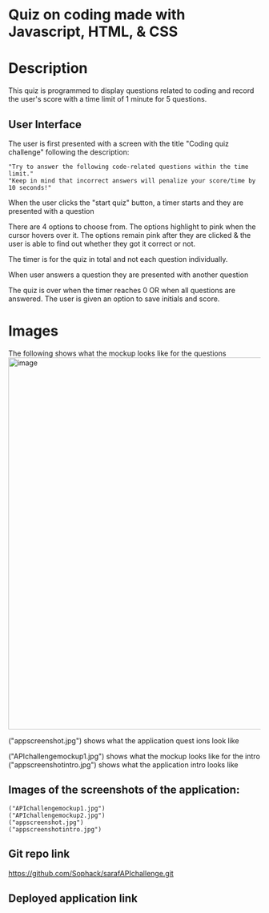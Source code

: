 # Quiz on coding made with Javascript, HTML, & CSS 

# Description 

This quiz is programmed to display questions related to coding and record the user's score with a time limit of 1 minute for 5 questions. 


## User Interface 

The user is first presented with a screen with the title "Coding quiz challenge" following the description: 

    "Try to answer the following code-related questions within the time limit." 
    "Keep in mind that incorrect answers will penalize your score/time by 10 seconds!"

When the user clicks the "start quiz" button, a timer starts and they are presented with a question

There are 4 options to choose from. The options highlight to pink when the cursor hovers over it. The options remain pink after they are clicked & the user is able to find out whether they got it correct or not. 

The timer is for the quiz in total and not each question individually. 

When user answers a question they are presented with another question

The quiz is over when the timer reaches 0 OR when all questions are answered. The user is given an option to save initials and score.  

# Images 

The following shows what the mockup looks like for the questions 
 <img width="743" alt="image" src="https://user-images.
 githubusercontent.com/114966651/213958881-aeef9080-559e-4743-a441-989318a2ddd7.png">


("appscreenshot.jpg") shows what the application quest
 ions look like 

   ("APIchallengemockup1.jpg") shows what the mockup looks like for the intro 
 ("appscreenshotintro.jpg") shows what the application intro looks like


## Images of the screenshots of the application: 
    ("APIchallengemockup1.jpg")
    ("APIchallengemockup2.jpg")
    ("appscreenshot.jpg")
    ("appscreenshotintro.jpg")

## Git repo link 

https://github.com/Sophack/sarafAPIchallenge.git

## Deployed application link 
